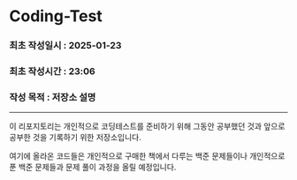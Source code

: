 # Coding-Test
### 최초 작성일시 : 2025-01-23
### 최초 작성시간 : 23:06
### 작성 목적 : 저장소 설명

---


이 리포지토리는 개인적으로 코딩테스트를 준비하기 위해 그동안 공부했던 것과 앞으로 공부한 것을 기록하기 위한 저장소입니다.


여기에 올라온 코드들은 개인적으로 구매한 책에서 다루는 백준 문제들이나 개인적으로 푼 백준 문제들과 문제 풀이 과정을 올릴 예정입니다.
